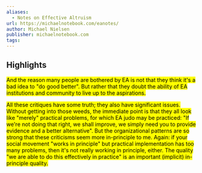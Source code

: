 ```yaml
---
aliases:
  - Notes on Effective Altruism
url: https://michaelnotebook.com/eanotes/
author: Michael Nielsen
publisher: michaelnotebook.com
tags:
---
```


## Highlights
<mark>And the reason many people are bothered by EA is not that they think it's a bad idea to "do good better". But rather that they doubt the ability of EA institutions and community to live up to the aspirations.</mark>

<mark>All these critiques have some truth; they also have significant issues. Without getting into those weeds, the immediate point is that they all look like "merely" practical problems, for which EA judo may be practiced: "If we're not doing that right, we shall improve, we simply need you to provide evidence and a better alternative". But the organizational patterns are so strong that these criticisms seem more in-principle to me. Again: if your social movement "works in principle" but practical implementation has too many problems, then it's not really working in principle, either. The quality "we are able to do this effectively in practice" is an important (implicit) in-principle quality.</mark>

